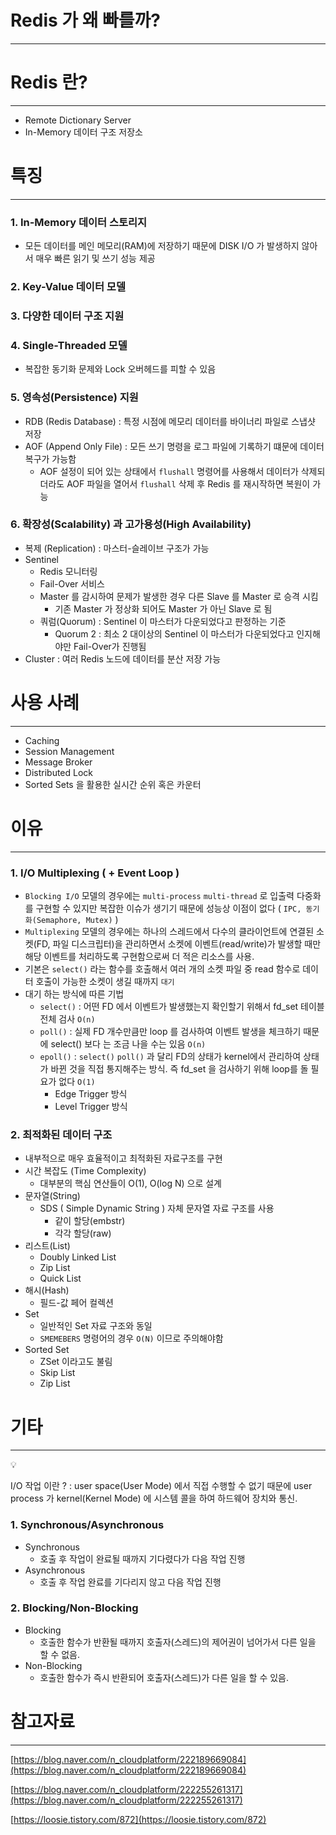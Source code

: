 # Redis 가 왜 빠를까?

---

# Redis 란?

---

- Remote Dictionary Server
- In-Memory 데이터 구조 저장소

# 특징

---

### 1. In-Memory 데이터 스토리지

- 모든 데이터를 메인 메모리(RAM)에 저장하기 때문에 DISK I/O 가 발생하지 않아서 매우 빠른 읽기 및 쓰기 성능 제공

### 2. Key-Value 데이터 모델

### 3. 다양한 데이터 구조 지원

### 4. Single-Threaded 모델

- 복잡한 동기화 문제와 Lock 오버헤드를 피할 수 있음

### 5. 영속성(Persistence) 지원

- RDB (Redis Database) : 특정 시점에 메모리 데이터를 바이너리 파일로 스냅샷 저장
- AOF (Append Only File) : 모든 쓰기 명령을 로그 파일에 기록하기 떄문에 데이터 복구가 가능함
    - AOF 설정이 되어 있는 상태에서  `flushall` 명령어를 사용해서 데이터가 삭제되더라도
    AOF 파일을 열어서 `flushall` 삭제 후 Redis 를 재시작하면 복원이 가능

### 6. 확장성(Scalability) 과 고가용성(High Availability)

- 복제 (Replication) : 마스터-슬레이브 구조가 가능
- Sentinel
    - Redis 모니터링
    - Fail-Over 서비스
    - Master 를 감시하여 문제가 발생한 경우 다른 Slave 를 Master 로 승격 시킴
        - 기존 Master 가 정상화 되어도 Master 가 아닌 Slave 로 됨
    - 쿼럼(Quorum) : Sentinel 이 마스터가 다운되었다고 판정하는 기준
        - Quorum 2 : 최소 2 대이상의 Sentinel 이 마스터가 다운되었다고 인지해야만 Fail-Over가 진행됨
- Cluster : 여러 Redis 노드에 데이터를 분산 저장 가능

# 사용 사례

---

- Caching
- Session Management
- Message Broker
- Distributed Lock
- Sorted Sets 을 활용한 실시간 순위 혹은 카운터

# 이유

---

### 1. I/O Multiplexing ( + Event Loop )

- `Blocking I/O` 모델의 경우에는 `multi-process` `multi-thread` 로 입출력 다중화를 구현할 수 있지만 복잡한 이슈가 생기기 때문에 성능상 이점이 없다 ( `IPC, 동기화(Semaphore, Mutex)` )
- `Multiplexing` 모델의 경우에는 하나의 스레드에서 다수의 클라이언트에 연결된 소켓(FD, 파일 디스크립터)을 관리하면서 소켓에 이벤트(read/write)가 발생할 때만 해당 이벤트를 처리하도록 구현함으로써 더 적은 리소스를 사용.
- 기본은 `select()` 라는 함수를 호출해서 여러 개의 소켓 파일 중 read 함수로 데이터 호출이 가능한 소켓이 생길 때까지 `대기`
- 대기 하는 방식에 따른 기법
    - `select()` : 어떤 FD 에서 이벤트가 발생했는지 확인할기 위해서 fd_set 테이블 전체 검사 
                          `O(n)`
    - `poll()` :  실제 FD 개수만큼만 loop 를 검사하여 이벤트 발생을 체크하기 때문에 select() 보다
                    는 조금 나을 수는 있음 `O(n)`
    - `epoll()` : `select()` `poll()` 과 달리 FD의 상태가 kernel에서 관리하여 상태가 바뀐 것을
                    직접 통지해주는 방식. 즉 fd_set 을 검사하기 위해 loop를 돌 필요가 없다 `O(1)`
        - Edge Trigger 방식
        - Level Trigger 방식

### 2. 최적화된 데이터 구조

- 내부적으로 매우 효율적이고 최적화된 자료구조를 구현
- 시간 복잡도 (Time Complexity)
    - 대부분의 핵심 연산들이 O(1), O(log N)  으로 설계
- 문자열(String)
    - SDS ( Simple Dynamic String ) 자체 문자열 자료 구조를 사용
        - 같이 할당(embstr)
        - 각각 할당(raw)
- 리스트(List)
    - Doubly Linked List
    - Zip List
    - Quick List
- 해시(Hash)
    - 필드-값 페어 컬렉션
- Set
    - 일반적인 Set 자료 구조와 동일
    - `SMEMEBERS`  명령어의 경우 `O(N)` 이므로 주의해야함
- Sorted Set
    - ZSet 이라고도 불림
    - Skip List
    - Zip List

# 기타

---

<aside>
💡

I/O 작업 이란 ?
 : user space(User Mode) 에서 직접 수행할 수 없기 때문에 user process 가 
  kernel(Kernel Mode) 에 시스템 콜을 하여 하드웨어 장치와 통신.

</aside>

### 1. Synchronous/Asynchronous

- Synchronous
    - 호출 후 작업이 완료될 때까지 기다렸다가 다음 작업 진행
- Asynchronous
    - 호출 후 작업 완료를 기다리지 않고 다음 작업 진행

### 2. Blocking/Non-Blocking

- Blocking
    - 호출한 함수가 반환될 때까지 호출자(스레드)의 제어권이 넘어가서 다른 일을 할 수 없음.
- Non-Blocking
    - 호출한 함수가 즉시 반환되어 호출자(스레드)가 다른 일을 할 수 있음.

# 참고자료

---

[https://blog.naver.com/n_cloudplatform/222189669084](https://blog.naver.com/n_cloudplatform/222189669084)

[https://blog.naver.com/n_cloudplatform/222255261317](https://blog.naver.com/n_cloudplatform/222255261317)

[https://loosie.tistory.com/872](https://loosie.tistory.com/872)